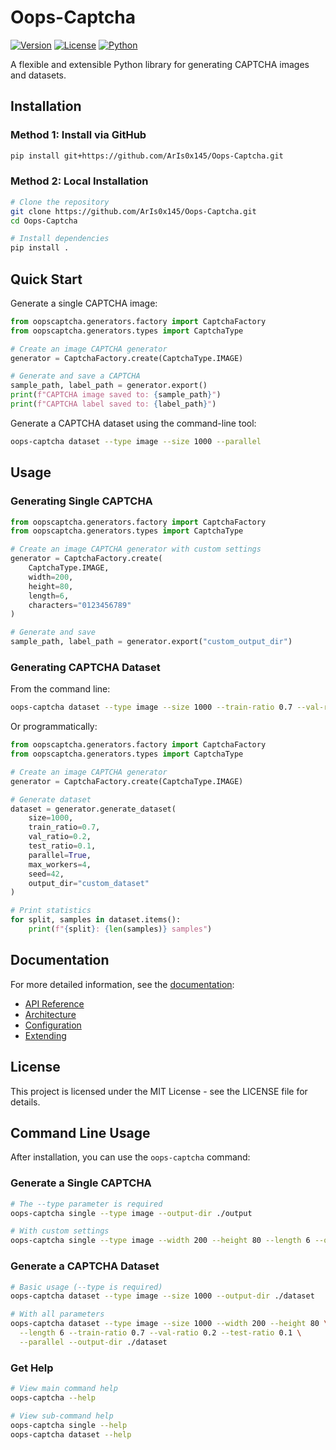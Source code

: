 # Oops-Captcha

[![Version](https://img.shields.io/badge/version-0.1.0-blue.svg)](https://github.com/ArIs0x145/Oops-Captcha)
[![License](https://img.shields.io/badge/license-MIT-green.svg)](LICENSE)
[![Python](https://img.shields.io/badge/python-3.7%2B-blue.svg)](https://www.python.org/downloads/)

A flexible and extensible Python library for generating CAPTCHA images and datasets.

## Installation

### Method 1: Install via GitHub

```bash
pip install git+https://github.com/ArIs0x145/Oops-Captcha.git
```

### Method 2: Local Installation

```bash
# Clone the repository
git clone https://github.com/ArIs0x145/Oops-Captcha.git
cd Oops-Captcha

# Install dependencies
pip install .
```

## Quick Start

Generate a single CAPTCHA image:

```python
from oopscaptcha.generators.factory import CaptchaFactory
from oopscaptcha.generators.types import CaptchaType

# Create an image CAPTCHA generator
generator = CaptchaFactory.create(CaptchaType.IMAGE)

# Generate and save a CAPTCHA
sample_path, label_path = generator.export()
print(f"CAPTCHA image saved to: {sample_path}")
print(f"CAPTCHA label saved to: {label_path}")
```

Generate a CAPTCHA dataset using the command-line tool:

```bash
oops-captcha dataset --type image --size 1000 --parallel
```

## Usage

### Generating Single CAPTCHA

```python
from oopscaptcha.generators.factory import CaptchaFactory
from oopscaptcha.generators.types import CaptchaType

# Create an image CAPTCHA generator with custom settings
generator = CaptchaFactory.create(
    CaptchaType.IMAGE,
    width=200,
    height=80,
    length=6,
    characters="0123456789"
)

# Generate and save
sample_path, label_path = generator.export("custom_output_dir")
```

### Generating CAPTCHA Dataset

From the command line:

```bash
oops-captcha dataset --type image --size 1000 --train-ratio 0.7 --val-ratio 0.2 --test-ratio 0.1 --parallel --output-dir custom_dataset
```

Or programmatically:

```python
from oopscaptcha.generators.factory import CaptchaFactory
from oopscaptcha.generators.types import CaptchaType

# Create an image CAPTCHA generator
generator = CaptchaFactory.create(CaptchaType.IMAGE)

# Generate dataset
dataset = generator.generate_dataset(
    size=1000,
    train_ratio=0.7,
    val_ratio=0.2,
    test_ratio=0.1,
    parallel=True,
    max_workers=4,
    seed=42,
    output_dir="custom_dataset"
)

# Print statistics
for split, samples in dataset.items():
    print(f"{split}: {len(samples)} samples")
```

## Documentation

For more detailed information, see the [documentation](docs/README.md):

- [API Reference](docs/api-reference.md)
- [Architecture](docs/architecture.md)
- [Configuration](docs/configuration.md)
- [Extending](docs/extending.md)

## License

This project is licensed under the MIT License - see the LICENSE file for details.

## Command Line Usage

After installation, you can use the `oops-captcha` command:

### Generate a Single CAPTCHA

```bash
# The --type parameter is required
oops-captcha single --type image --output-dir ./output

# With custom settings
oops-captcha single --type image --width 200 --height 80 --length 6 --output-dir ./output
```

### Generate a CAPTCHA Dataset

```bash
# Basic usage (--type is required)
oops-captcha dataset --type image --size 1000 --output-dir ./dataset

# With all parameters
oops-captcha dataset --type image --size 1000 --width 200 --height 80 \
  --length 6 --train-ratio 0.7 --val-ratio 0.2 --test-ratio 0.1 \
  --parallel --output-dir ./dataset
```

### Get Help

```bash
# View main command help
oops-captcha --help

# View sub-command help
oops-captcha single --help
oops-captcha dataset --help
```
